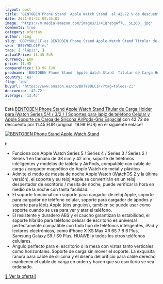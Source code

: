 ```yaml
---
layout: post
title: 'BENTOBEN Phone Stand  Apple Watch Stand  al 42.72 % de descuento'
date: 2021-01-21 09:36:03
image: 'https://m.media-amazon.com/images/I/41qrebgAf7L._SL200_.jpg'
comments: true
category: ofertas
author: ring
slug: 'B07Y9DLC1F-es BENTOBEN Phone Stand Apple Watch Stand Titular de Carga...'
sku: 'B07Y9DLC1F-es'
tags: [ 'lápiz', ]
actualPrice: 11.45 EUR
currency: EUR
price: 11.45
comparePrice: 19.99 EUR
prodname: 'BENTOBEN Phone Stand  Apple Watch Stand  Titular de Carga Holder para iWatch Series 5/4 / 3/2 / 1 Soportes para lápiz de teléfono Celular y Apple Soporte de Carga de Silicona AirPods-Gris Espacial'
country: 'es'
flag: '🇪🇸'
buyurl: 'https://www.amazon.es/dp/B07Y9DLC1F/?tag=tolees-21'
descuento: '42.72'
average: '11.45'
---
```


Está [BENTOBEN Phone Stand  Apple Watch Stand  Titular de Carga Holder para iWatch Series 5/4 / 3/2 / 1 Soportes para lápiz de teléfono Celular y Apple Soporte de Carga de Silicona AirPods-Gris Espacial](https://www.amazon.es/dp/B07Y9DLC1F/?tag=tolees-21) con 42.72 de descuento por 11.45 EUR (original: 19.99 EUR) en el siguiente enlace!

[![BENTOBEN Phone Stand  Apple Watch Stand ](https://m.media-amazon.com/images/I/41qrebgAf7L._SL200_.jpg)](https://www.amazon.es/dp/B07Y9DLC1F/?tag=tolees-21)

ℹ️:

- Funciona con Apple Watch Series 5 / Series 4 / Series 3 / Series 2 / Series 1 en tamaño de 38 mm y 42 mm, soporte de teléfonos inteligentes y modelos de tableta y AirPods, compatible con cable de carga / cargador magnético de Apple Watch de metal y plástico
- Admite el modo de mesita de noche Apple Watch (WatchOS 2 y la última versión), el soporte y su reloj Apple se convertirán en un reloj despertador de escritorio / mesita de noche, puede verificar la hora en medio de la noche con tanta facilidad.
- El soporte funcional con soporte para cargador de reloj Apple, soporte para cargador de teléfono celular, soporte para cargador de ápodos y soporte para lápiz Apple (dos ángulos), también se puede usar como soporte cuando se usa para ver y atar el teléfono.
- El resistente y duradero ABS y el caucho garantizan la estabilidad, el soporte híbrido para teléfono celular de escritorio es universal perfectamente compatible con todo tipo de teléfonos inteligentes, iPad y lectores electrónicos, como iPhone X XS Max XR 6S 7 8 6 Plus, Samsung Galaxy S9 / S9 Plus, HUAWEI y todos los otros teléfonos celulares.
- Ángulo perfecto para el escritorio o la mesa con vistas tanto verticales como horizontales. Soporte de carga sin mover el soporte. La exquisita ranura para cable de silicona y el diseño del orificio para cable derecho mantienen el cable de carga en orden y hacen que su escritorio se vea ordenado.

[🛒 Ver la oferta!!](https://www.amazon.es/dp/B07Y9DLC1F/?tag=tolees-21)
